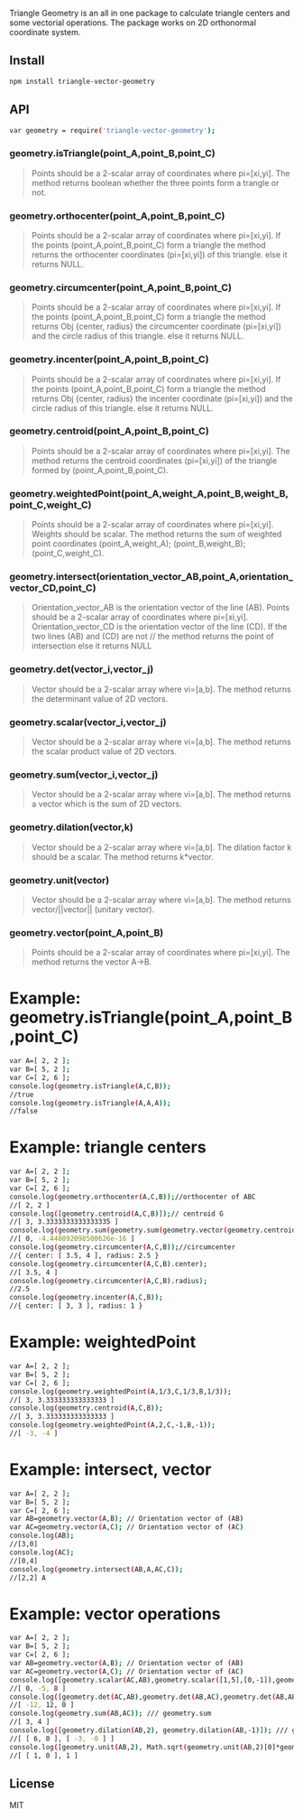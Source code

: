 
Triangle Geometry is an all in one package to calculate triangle centers and some vectorial operations.
The package works on 2D orthonormal coordinate system. 

## Install
```sh
npm install triangle-vector-geometry
```
## API
```sh
var geometry = require('triangle-vector-geometry');
```
### geometry.isTriangle(point_A,point_B,point_C)

> Points should be a 2-scalar array of coordinates where pi=[xi,yi].
> The method returns boolean whether the three points form a trangle or not. 

### geometry.orthocenter(point_A,point_B,point_C)

> Points should be a 2-scalar array of coordinates where pi=[xi,yi].
> If the points (point_A,point_B,point_C) form a triangle the method returns the orthocenter coordinates (pi=[xi,yi]) of this triangle.
> else it returns NULL.

### geometry.circumcenter(point_A,point_B,point_C)

> Points should be a 2-scalar array of coordinates where pi=[xi,yi].
> If the points (point_A,point_B,point_C) form a triangle the method returns Obj {center, radius}
> the circumcenter coordinate (pi=[xi,yi]) and the circle radius of this triangle.
> else it returns NULL.

### geometry.incenter(point_A,point_B,point_C)

> Points should be a 2-scalar array of coordinates where pi=[xi,yi].
> If the points (point_A,point_B,point_C) form a triangle the method returns Obj {center, radius}
> the incenter coordinate (pi=[xi,yi]) and the circle radius of this triangle.
> else it returns NULL.

### geometry.centroid(point_A,point_B,point_C)

> Points should be a 2-scalar array of coordinates where pi=[xi,yi].
> The method returns the centroid coordinates (pi=[xi,yi]) of the triangle formed by (point_A,point_B,point_C).

### geometry.weightedPoint(point_A,weight_A,point_B,weight_B,point_C,weight_C)

> Points should be a 2-scalar array of coordinates where pi=[xi,yi].
> Weights should be scalar.
> The method returns the sum of weighted point coordinates (point_A,weight_A); (point_B,weight_B);(point_C,weight_C).

### geometry.intersect(orientation_vector_AB,point_A,orientation_vector_CD,point_C)
 
> Orientation_vector_AB is the orientation vector of the line (AB).
> Points should be a 2-scalar array of coordinates where pi=[xi,yi].
> Orientation_vector_CD is the orientation vector of the line (CD).
> If the two lines (AB) and (CD) are not // the method returns the point of intersection
> else it returns NULL

### geometry.det(vector_i,vector_j)

> Vector should be a 2-scalar array where vi=[a,b].
> The method returns the determinant value of 2D vectors.

### geometry.scalar(vector_i,vector_j)

> Vector should be a 2-scalar array where vi=[a,b].
> The method returns the scalar product value of 2D vectors.

### geometry.sum(vector_i,vector_j)

> Vector should be a 2-scalar array where vi=[a,b].
> The method returns a vector which is the sum of 2D vectors.

### geometry.dilation(vector,k)

> Vector should be a 2-scalar array where vi=[a,b].
> The dilation factor k should be a scalar.
> The method returns k*vector.

### geometry.unit(vector)

> Vector should be a 2-scalar array where vi=[a,b].
> The method returns vector/||vector|| (unitary vector).

### geometry.vector(point_A,point_B)

> Points should be a 2-scalar array of coordinates where pi=[xi,yi].
> The method returns the vector A->B.


# Example: geometry.isTriangle(point_A,point_B,point_C)

```sh
var A=[ 2, 2 ];
var B=[ 5, 2 ];
var C=[ 2, 6 ];
console.log(geometry.isTriangle(A,C,B));
//true
console.log(geometry.isTriangle(A,A,A));
//false
```
# Example: triangle centers
```sh
var A=[ 2, 2 ];
var B=[ 5, 2 ];
var C=[ 2, 6 ];
console.log(geometry.orthocenter(A,C,B));//orthocenter of ABC
//[ 2, 2 ]
console.log([geometry.centroid(A,C,B)]);// centroid G
//[ 3, 3.3333333333333335 ]
console.log(geometry.sum(geometry.sum(geometry.vector(geometry.centroid(A,C,B),A),geometry.vector(geometry.centroid(A,C,B),B)),geometry.vector(geometry.centroid(A,C,B),C))); //GA +GB +GC=0_
//[ 0, -4.440892098500626e-16 ]
console.log(geometry.circumcenter(A,C,B));//circumcenter
//{ center: [ 3.5, 4 ], radius: 2.5 }
console.log(geometry.circumcenter(A,C,B).center);
//[ 3.5, 4 ]
console.log(geometry.circumcenter(A,C,B).radius);
//2.5
console.log(geometry.incenter(A,C,B));
//{ center: [ 3, 3 ], radius: 1 }
```
# Example: weightedPoint
```sh
var A=[ 2, 2 ];
var B=[ 5, 2 ];
var C=[ 2, 6 ];
console.log(geometry.weightedPoint(A,1/3,C,1/3,B,1/3));
//[ 3, 3.333333333333333 ]
console.log(geometry.centroid(A,C,B));
//[ 3, 3.333333333333333 ]
console.log(geometry.weightedPoint(A,2,C,-1,B,-1));
//[ -3, -4 ]
```
# Example: intersect, vector
```sh
var A=[ 2, 2 ];
var B=[ 5, 2 ];
var C=[ 2, 6 ];
var AB=geometry.vector(A,B); // Orientation vector of (AB)
var AC=geometry.vector(A,C); // Orientation vector of (AC)
console.log(AB);
//[3,0]
console.log(AC);
//[0,4]
console.log(geometry.intersect(AB,A,AC,C));
//[2,2] A
```
# Example: vector operations
```sh
var A=[ 2, 2 ];
var B=[ 5, 2 ];
var C=[ 2, 6 ];
var AB=geometry.vector(A,B); // Orientation vector of (AB)
var AC=geometry.vector(A,C); // Orientation vector of (AC)
console.log([geometry.scalar(AC,AB),geometry.scalar([1,5],[0,-1]),geometry.scalar([2,2],[2,2])]); /// geometry.scalar
//[ 0, -5, 8 ]  
console.log([geometry.det(AC,AB),geometry.det(AB,AC),geometry.det(AB,AB)]); /// geometry.det
//[ -12, 12, 0 ]
console.log(geometry.sum(AB,AC)); /// geometry.sum
//[ 3, 4 ]
console.log([geometry.dilation(AB,2), geometry.dilation(AB,-1)]); /// geometry.dilation
//[ [ 6, 0 ], [ -3, -0 ] ]
console.log([geometry.unit(AB,2), Math.sqrt(geometry.unit(AB,2)[0]*geometry.unit(AB,2)[0]+geometry.unit(AB,2)[1]*geometry.unit(AB,2)[1])]); /// geometry.unit
//[ [ 1, 0 ], 1 ]
```

License
----

MIT
